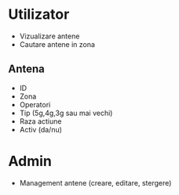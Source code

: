 # Utilizator

- Vizualizare antene
- Cautare antene in zona

## Antena

- ID
- Zona
- Operatori
- Tip (5g,4g,3g sau mai vechi)
- Raza actiune
- Activ (da/nu)

# Admin

- Management antene (creare, editare, stergere)
